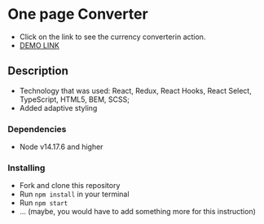 # One page Converter
- Click on the link to see the currency converterin action.
- [DEMO LINK](https://serhiikirik.github.io/My-Converter/)

## Description
- Technology that was used: React, Redux, React Hooks, React Select, TypeScript, HTML5, BEM, SCSS;
- Added adaptive styling


### Dependencies
* Node v14.17.6 and higher


### Installing
* Fork and clone this repository
* Run `npm install` in your terminal
* Run `npm start`
* ... (maybe, you would have to add something more for this instruction)
